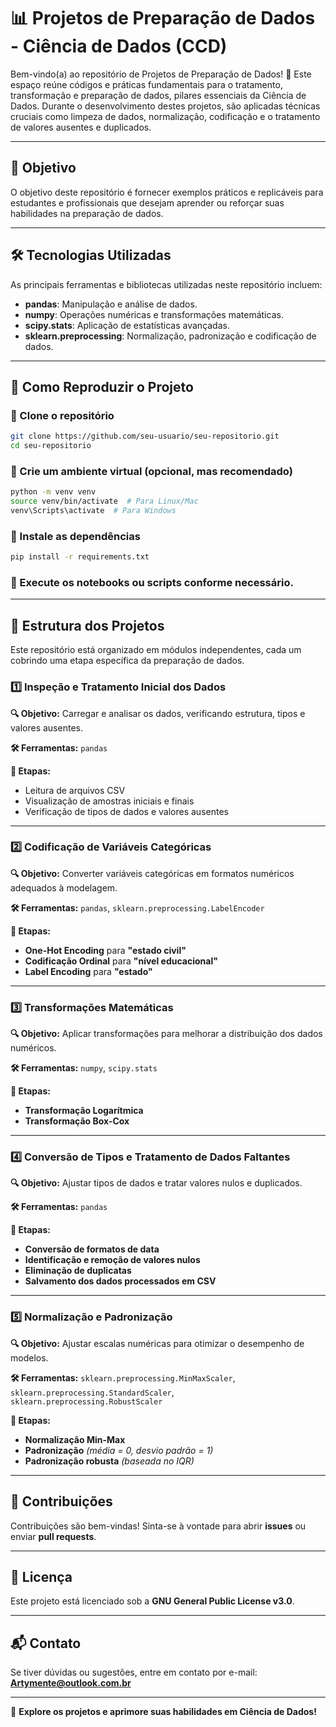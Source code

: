 # 📊 Projetos de Preparação de Dados - Ciência de Dados (CCD)

Bem-vindo(a) ao repositório de Projetos de Preparação de Dados! 🚀 Este espaço reúne códigos e práticas fundamentais para o tratamento, transformação e preparação de dados, pilares essenciais da Ciência de Dados. Durante o desenvolvimento destes projetos, são aplicadas técnicas cruciais como limpeza de dados, normalização, codificação e o tratamento de valores ausentes e duplicados.

---

## 🎯 Objetivo

O objetivo deste repositório é fornecer exemplos práticos e replicáveis para estudantes e profissionais que desejam aprender ou reforçar suas habilidades na preparação de dados.

---

## 🛠️ Tecnologias Utilizadas

As principais ferramentas e bibliotecas utilizadas neste repositório incluem:

- **pandas**: Manipulação e análise de dados.
- **numpy**: Operações numéricas e transformações matemáticas.
- **scipy.stats**: Aplicação de estatísticas avançadas.
- **sklearn.preprocessing**: Normalização, padronização e codificação de dados.

---

## 🚀 Como Reproduzir o Projeto

### 🔹 Clone o repositório
```bash
git clone https://github.com/seu-usuario/seu-repositorio.git
cd seu-repositorio
```

### 🔹 Crie um ambiente virtual (opcional, mas recomendado)
```bash
python -m venv venv
source venv/bin/activate  # Para Linux/Mac
venv\Scripts\activate  # Para Windows
```

### 🔹 Instale as dependências
```bash
pip install -r requirements.txt
```

### 🔹 Execute os notebooks ou scripts conforme necessário.

---

## 📂 Estrutura dos Projetos

Este repositório está organizado em módulos independentes, cada um cobrindo uma etapa específica da preparação de dados.

### 1️⃣ Inspeção e Tratamento Inicial dos Dados
**🔍 Objetivo:** Carregar e analisar os dados, verificando estrutura, tipos e valores ausentes.

**🛠️ Ferramentas:** `pandas`

**🔹 Etapas:**
- Leitura de arquivos CSV
- Visualização de amostras iniciais e finais
- Verificação de tipos de dados e valores ausentes

---

### 2️⃣ Codificação de Variáveis Categóricas
**🔍 Objetivo:** Converter variáveis categóricas em formatos numéricos adequados à modelagem.

**🛠️ Ferramentas:** `pandas`, `sklearn.preprocessing.LabelEncoder`

**🔹 Etapas:**
- **One-Hot Encoding** para **"estado civil"**
- **Codificação Ordinal** para **"nível educacional"**
- **Label Encoding** para **"estado"**

---

### 3️⃣ Transformações Matemáticas
**🔍 Objetivo:** Aplicar transformações para melhorar a distribuição dos dados numéricos.

**🛠️ Ferramentas:** `numpy`, `scipy.stats`

**🔹 Etapas:**
- **Transformação Logarítmica**
- **Transformação Box-Cox**

---

### 4️⃣ Conversão de Tipos e Tratamento de Dados Faltantes
**🔍 Objetivo:** Ajustar tipos de dados e tratar valores nulos e duplicados.

**🛠️ Ferramentas:** `pandas`

**🔹 Etapas:**
- **Conversão de formatos de data**
- **Identificação e remoção de valores nulos**
- **Eliminação de duplicatas**
- **Salvamento dos dados processados em CSV**

---

### 5️⃣ Normalização e Padronização
**🔍 Objetivo:** Ajustar escalas numéricas para otimizar o desempenho de modelos.

**🛠️ Ferramentas:** `sklearn.preprocessing.MinMaxScaler`, `sklearn.preprocessing.StandardScaler`, `sklearn.preprocessing.RobustScaler`

**🔹 Etapas:**
- **Normalização Min-Max**
- **Padronização** *(média = 0, desvio padrão = 1)*
- **Padronização robusta** *(baseada no IQR)*

---

## 🤝 Contribuições

Contribuições são bem-vindas! Sinta-se à vontade para abrir **issues** ou enviar **pull requests**.

---

## 📜 Licença

Este projeto está licenciado sob a **GNU General Public License v3.0**.

---

## 📬 Contato

Se tiver dúvidas ou sugestões, entre em contato por e-mail: **Artymente@outlook.com.br**

---

🚀 **Explore os projetos e aprimore suas habilidades em Ciência de Dados!**

